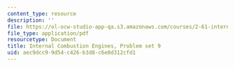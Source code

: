 ```yaml
---
content_type: resource
description: ''
file: https://ol-ocw-studio-app-qa.s3.amazonaws.com/courses/2-61-internal-combustion-engines-spring-2017/aec9dcc99d54c426b3d8c6e8d312cfd1_MIT2_61S17_ps9.pdf
file_type: application/pdf
resourcetype: Document
title: Internal Combustion Engines, Problem set 9
uid: aec9dcc9-9d54-c426-b3d8-c6e8d312cfd1
---
```

